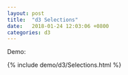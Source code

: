 ```yaml
---
layout: post
title:  "d3 Selections"
date:   2018-01-24 12:03:06 +0800
categories: d3
---
```

Demo:

{% include demo/d3/Selections.html %}
